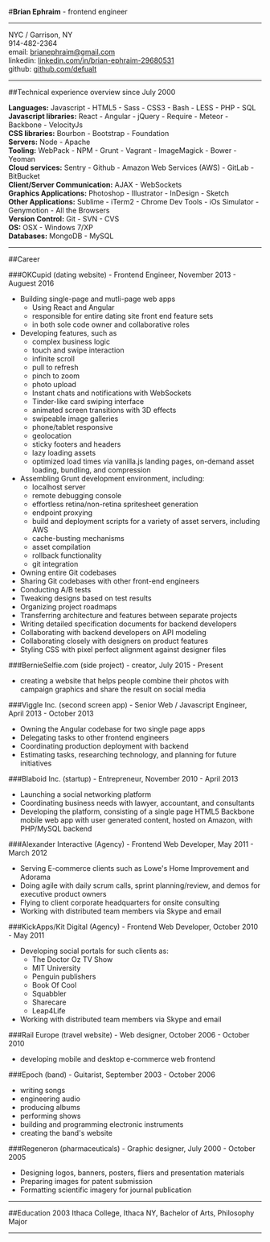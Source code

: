 #**Brian Ephraim** - frontend engineer

---

NYC / Garrison, NY  
914-482-2364  
email: [brianephraim@gmail.com](mailto://brianephraim@gmail.com)  
linkedin: [linkedin.com/in/brian-ephraim-29680531](https://www.linkedin.com/in/brian-ephraim-29680531)  
github: [github.com/defualt](http://github.com/defualt)   


---

##Technical experience overview since July 2000 

**Languages:** Javascript - HTML5 - Sass - CSS3 - Bash - LESS - PHP - SQL  
**Javascript libraries:** React - Angular - jQuery - Require - Meteor - Backbone - VelocityJs  
**CSS libraries:** Bourbon - Bootstrap - Foundation  
**Servers:** Node - Apache  
**Tooling:** WebPack - NPM - Grunt - Vagrant - ImageMagick - Bower - Yeoman  
**Cloud services:** Sentry - Github - Amazon Web Services (AWS) - GitLab - BitBucket  
**Client/Server Communication:** AJAX - WebSockets  
**Graphics Applications:** Photoshop - Illustrator - InDesign - Sketch  
**Other Applications:** Sublime - iTerm2 - Chrome Dev Tools - iOs Simulator - Genymotion - All the Browsers  
**Version Control:** Git - SVN - CVS  
**OS:** OSX - Windows 7/XP  
**Databases:** MongoDB - MySQL

---

##Career


###OKCupid (dating website) - Frontend Engineer, November 2013 - Auguest 2016
- Building single-page and mutli-page web apps
	- Using React and Angular
	- responsible for entire dating site front end feature sets
	- in both sole code owner and collaborative roles
- Developing features, such as
	- complex business logic
	- touch and swipe interaction
	- infinite scroll
	- pull to refresh
	- pinch to zoom
	- photo upload
	- Instant chats and notifications with WebSockets
	- Tinder-like card swiping interface
	- animated screen transitions with 3D effects
	- swipeable image galleries
	- phone/tablet responsive
	- geolocation
	- sticky footers and headers
	- lazy loading assets
	- optimized load times via vanilla.js landing pages, on-demand asset loading, bundling, and compression
- Assembling Grunt development environment, including:
	- localhost server
	- remote debugging console
	- effortless retina/non-retina spritesheet generation
	- endpoint proxying
	- build and deployment scripts for a variety of asset servers, including AWS
	- cache-busting mechanisms
	- asset compilation
	- rollback functionality
	- git integration
- Owning entire Git codebases
- Sharing Git codebases with other front-end engineers
- Conducting A/B tests
- Tweaking designs based on test results
- Organizing project roadmaps
- Transferring architecture and features between separate projects
- Writing detailed specification documents for backend developers
- Collaborating with backend developers on API modeling
- Collaborating closely with designers on product features
- Styling CSS with pixel perfect alignment against designer files

###BernieSelfie.com (side project) - creator, July 2015 - Present
- creating a website that helps people combine their photos with campaign graphics and share the result on social media

###Viggle Inc. (second screen app) - Senior Web / Javascript Engineer, April 2013 - October 2013
- Owning the Angular codebase for two single page apps
- Delegating tasks to other frontend engineers
- Coordinating production deployment with backend
- Estimating tasks, researching technology, and planning for future initiatives


###Blaboid Inc. (startup) - Entrepreneur, November 2010 - April 2013
- Launching a social networking platform
- Coordinating business needs with lawyer, accountant, and consultants
- Developing the platform, consisting of a single page HTML5 Backbone mobile web app with user generated content, hosted on Amazon, with PHP/MySQL backend


###Alexander Interactive (Agency) - Frontend Web Developer, May 2011 - March 2012
- Serving E-commerce clients such as Lowe's Home Improvement and Adorama
- Doing agile with daily scrum calls, sprint planning/review, and demos for executive product owners
- Flying to client corporate headquarters for onsite consulting
- Working with distributed team members via Skype and email


###KickApps/Kit Digital (Agency) - Frontend Web Developer, October 2010 - May 2011
- Developing social portals for such clients as:
	- The Doctor Oz TV Show
	- MIT University
	- Penguin publishers
	- Book Of Cool
	- Squabbler
	- Sharecare
	- Leap4Life
- Working with distributed team members via Skype and email


###Rail Europe (travel website) - Web designer, October 2006 - October 2010
- developing mobile and desktop e-commerce web frontend


###Epoch (band) - Guitarist, September 2003 - October 2006
- writing songs
- engineering audio
- producing albums
- performing shows
- building and programming electronic instruments
- creating the band's website 


###Regeneron (pharmaceuticals) - Graphic designer, July 2000 - October 2005
- Designing logos, banners, posters, fliers and presentation materials
- Preparing images for patent submission
- Formatting scientific imagery for journal publication


---

##Education
2003 Ithaca College, Ithaca NY, Bachelor of Arts, Philosophy Major 

---

